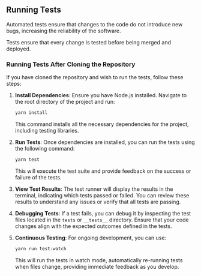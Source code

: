 ## Running Tests 
 
 Automated tests ensure that changes to the code do not introduce new bugs, increasing the reliability of the software.
   
 Tests ensure that every change is tested before being merged and deployed.

### Running Tests After Cloning the Repository

If you have cloned the repository and wish to run the tests, follow these steps:

1. **Install Dependencies**:
   Ensure you have Node.js installed. Navigate to the root directory of the project and run:
   ```bash
   yarn install
   ```
   This command installs all the necessary dependencies for the project, including testing libraries.

2. **Run Tests**:
   Once dependencies are installed, you can run the tests using the following command:
   ```bash
   yarn test
   ```
   This will execute the test suite and provide feedback on the success or failure of the tests.

3. **View Test Results**:
   The test runner will display the results in the terminal, indicating which tests passed or failed. You can review these results to understand any issues or verify that all tests are passing.

4. **Debugging Tests**:
   If a test fails, you can debug it by inspecting the test files located in the `tests` or `__tests__` directory. Ensure that your code changes align with the expected outcomes defined in the tests.

5. **Continuous Testing**:
   For ongoing development, you can use:
   ```bash
   yarn run test:watch
   ```
   This will run the tests in watch mode, automatically re-running tests when files change, providing immediate feedback as you develop.

